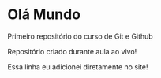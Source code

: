 # Olá Mundo
 Primeiro repositório do curso de Git e Github

 Repositório criado durante aula ao vivo!

Essa linha eu adicionei diretamente no site!
